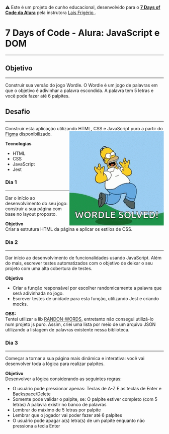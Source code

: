 ⚠️ Este é um projeto de cunho educacional, desenvolvido para o <a href="https://7daysofcode.io/">**7 Days of Code da Alura**</a>  pela instrutora <a href="https://github.com/laisfrigerio"> Lais Frigério </a>.

# 7 Days of Code - Alura: JavaScript e DOM
<hr>

## Objetivo
<hr>
Construir sua versão do jogo Wordle. O Wordle é um jogo de palavras em que o objetivo é adivinhar a palavra escondida. A palavra tem 5 letras e você pode fazer até 6 palpites.

## Desafio
<hr>
Construir esta aplicação utilizando HTML, CSS e JavaScript puro a partir do <a href="https://www.figma.com/file/bKKIv0BSdVrzlMG79phJop/7DaysofCode---Wordle?type=design&node-id=0%3A1&mode=design&t=IuS9uLemzSCa83T1-1">Figma</a> disponibilizado.  
<img align="right" src="./src/assets/images/solved.gif" width="300" alt="Gif do Homer Simpson comemorando ter solucionado o wordle.">

**Tecnologias**
- HTML
- CSS
- JavaScript
- Jest

### Dia 1
<hr>
Dar o início ao desenvolvimento do seu jogo: construir a sua página com base no layout proposto. 

<br>

**Objetivo**
<br>
Criar a estrutura HTML da página e aplicar os estilos de CSS.

### Dia 2
<hr>
Dar início ao desenvolvimento de funcionalidades usando JavaScript. Além do mais, escrever testes automatizados com o objetivo de deixar o seu projeto com uma alta cobertura de testes.

<br>

**Objetivo**
<br>
- Criar a função responsável por escolher randomicamente a palavra que será adivinhada no jogo.
- Escrever testes de unidade para esta função, utilizando Jest e criando mocks.

**OBS:**
<br>
Tentei utilizar a lib <a href="https://www.npmjs.com/package/random-words">RANDON-WORDS</a>, entretanto não consegui utilizá-lo num projeto js puro. Assim, criei uma lista por meio de um arquivo JSON utilizando a listagem de palavras existente nessa biblioteca. 

### Dia 3
<hr>
Começar a tornar a sua página mais dinâmica e interativa: você vai desenvolver toda a lógica para realizar palpites.

<br>

**Objetivo**
<br>
Desenvolver a lógica considerando as seguintes regras:
- O usuário pode pressionar apenas:
Teclas de A-Z
E as teclas de Enter e Backspace/Delete
- Somente pode validar o palpite, se:
O palpite estiver completo (com 5 letras)
A palavra existir no banco de palavras
- Lembrar do máximo de 5 letras por palpite
- Lembrar que o jogador vai poder fazer até 6 palpites
- O usuário pode apagar a(s) letra(s) de um palpite enquanto não pressiona a tecla Enter